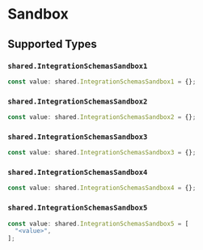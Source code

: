# Sandbox


## Supported Types

### `shared.IntegrationSchemasSandbox1`

```typescript
const value: shared.IntegrationSchemasSandbox1 = {};
```

### `shared.IntegrationSchemasSandbox2`

```typescript
const value: shared.IntegrationSchemasSandbox2 = {};
```

### `shared.IntegrationSchemasSandbox3`

```typescript
const value: shared.IntegrationSchemasSandbox3 = {};
```

### `shared.IntegrationSchemasSandbox4`

```typescript
const value: shared.IntegrationSchemasSandbox4 = {};
```

### `shared.IntegrationSchemasSandbox5`

```typescript
const value: shared.IntegrationSchemasSandbox5 = [
  "<value>",
];
```

